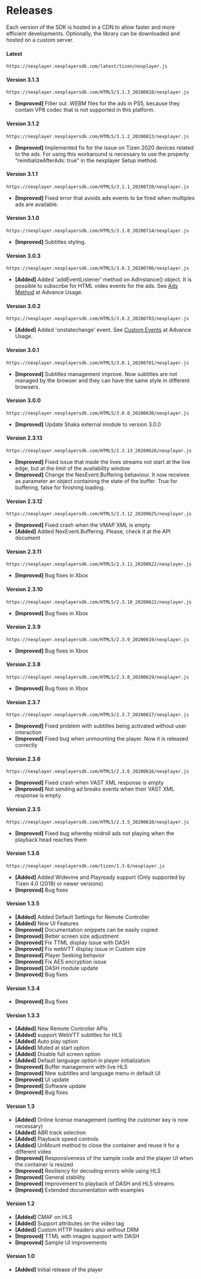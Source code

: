 <a id="releases-top"> </a>

# Releases

Each version of the SDK is hosted in a CDN to allow faster and more efficient developments. Optionally, the library can be downloaded and hosted on a custom server.

#### Latest
```
https://nexplayer.nexplayersdk.com/latest/tizen/nexplayer.js
```
#### Version 3.1.3
```
https://nexplayer.nexplayersdk.com/HTML5/3.1.3_20200818/nexplayer.js
```
* **[Improved]** Filter out .WEBM files for the ads in PS5, because they contain VP8 codec that is not supported in this platform. 

#### Version 3.1.2
```
https://nexplayer.nexplayersdk.com/HTML5/3.1.2_20200813/nexplayer.js
```
* **[Improved]** Implemented fix for the issue on Tizen 2020 devices related to the ads. For using this workaround is necessary to use the property "reinitializeAfterAds: true" in the nexplayer Setup method.

#### Version 3.1.1
```
https://nexplayer.nexplayersdk.com/HTML5/3.1.1_20200720/nexplayer.js
```
* **[Improved]** Fixed error that avoids ads events to be fired when multiples ads are available.

#### Version 3.1.0
```
https://nexplayer.nexplayersdk.com/HTML5/3.1.0_20200714/nexplayer.js
```
* **[Improved]** Subtitles styling.


#### Version 3.0.3
```
https://nexplayer.nexplayersdk.com/HTML5/3.0.3_20200706/nexplayer.js
```
* **[Added]** Added 'addEventListener' method on AdInstance() object. It is possible to subscribe for HTML video events for the ads. See <a href="https://nexplayer.github.io/TizenWebOS/#/advanceusage?id=miscellaneous">Ads Method</a> at Advance Usage.

#### Version 3.0.2
```
https://nexplayer.nexplayersdk.com/HTML5/3.0.2_20200703/nexplayer.js
```
* **[Added]** Added 'onstatechange' event. See  <a href="https://nexplayer.github.io/TizenWebOS/#/advanceusage?id=custom-events">Custom Events</a> at Advance Usage.

#### Version 3.0.1
```
https://nexplayer.nexplayersdk.com/HTML5/3.0.1_20200701/nexplayer.js
```
* **[Improved]** Subtitles management improve. Now subtitles are not managed by the browser and they can have the same style in different browsers.


#### Version 3.0.0
```
https://nexplayer.nexplayersdk.com/HTML5/3.0.0_20200630/nexplayer.js
```
* **[Improved]** Update Shaka external module to version 3.0.0


#### Version 2.3.13
```
https://nexplayer.nexplayersdk.com/HTML5/2.3.13_20200626/nexplayer.js
```
* **[Improved]** Fixed issue that made the lives streams not start at the live edge, but at the limit of the availability window
* **[Improved]** Change the NexEvent.Buffering behaviour. It now receives as parameter an object containing the state of the buffer. True for buffering, false for finishing loading.


#### Version 2.3.12
```
https://nexplayer.nexplayersdk.com/HTML5/2.3.12_20200625/nexplayer.js
```
* **[Improved]** Fixed crash when the VMAP XML is empty
* **[Added]** Added NexEvent.Buffering. Please, check it at the API document

#### Version 2.3.11
```
https://nexplayer.nexplayersdk.com/HTML5/2.3.11_20200622/nexplayer.js
```
* **[Improved]** Bug fixes in Xbox

#### Version 2.3.10
```
https://nexplayer.nexplayersdk.com/HTML5/2.3.10_20200622/nexplayer.js
```
* **[Improved]** Bug fixes in Xbox

#### Version 2.3.9
```
https://nexplayer.nexplayersdk.com/HTML5/2.3.9_20200619/nexplayer.js
```
* **[Improved]** Bug fixes in Xbox

#### Version 2.3.8
```
https://nexplayer.nexplayersdk.com/HTML5/2.3.8_20200619/nexplayer.js
```
* **[Improved]** Bug fixes in Xbox

#### Version 2.3.7
```
https://nexplayer.nexplayersdk.com/HTML5/2.3.7_20200617/nexplayer.js
```
* **[Improved]** Fixed problem with subtitles being activated without user interaction
* **[Improved]** Fixed bug when unmounting the player. Now it is released correctly


#### Version 2.3.6
```
https://nexplayer.nexplayersdk.com/HTML5/2.3.6_20200616/nexplayer.js
```
* **[Improved]** Fixed crash when VAST XML response is empty 
* **[Improved]** Not sending ad breaks events when their VAST XML response is empty 

#### Version 2.3.5
```
https://nexplayer.nexplayersdk.com/HTML5/2.3.5_20200610/nexplayer.js
```
* **[Improved]** Fixed bug whereby midroll ads not playing when the playback head reaches them


#### Version 1.3.6
```
https://nexplayer.nexplayersdk.com/tizen/1.3.6/nexplayer.js
```
* **[Added]** Added Widevine and Playready support (Only supported by Tizen 4.0 (2018) or newer versions)
* **[Improved]** Bug fixes


#### Version 1.3.5
* **[Added]** Added Default Settings for Remote Controller
* **[Added]** New UI Features
* **[Improved]** Documentation snippets can be easily copied
* **[Improved]** Better screen size adjustment
* **[Improved]** Fix TTML display issue with DASH
* **[Improved]** Fix webVTT display issue in Custom size
* **[Improved]** Player Seeking behavior
* **[Improved]** Fix AES encryption issue
* **[Improved]** DASH module update
* **[Improved]** Bug fixes

#### Version 1.3.4
* **[Improved]** Bug fixes

#### Version 1.3.3
* **[Added]** New Remote Controller APIs
* **[Added]** support WebVTT subtitles for HLS
* **[Added]** Auto play option
* **[Added]** Muted at start option
* **[Added]** Disable full screen option
* **[Added]** Default language option in player initialization
* **[Improved]** Buffer management with live HLS
* **[Improved]** New subtitles and language menu in default UI
* **[Improved]** UI update
* **[Improved]** Software update
* **[Improved]** Bug fixes


#### Version 1.3

* **[Added]** Online license management (setting the customer key is now necessary)
* **[Added]** ABR track selection
* **[Added]** Playback speed controls
* **[Added]** UnMount method to close the container and reuse it for a different video
* **[Improved]** Responsiveness of the sample code and the player UI when the container is resized
* **[Improved]** Resiliency for decoding errors while using HLS
* **[Improved]** General stability
* **[Improved]** Improvement to playback of DASH and HLS streams
* **[Improved]** Extended documentation with examples

#### Version 1.2

* **[Added]** CMAF on HLS
* **[Added]** Support attributes on the video tag
* **[Added]** Custom HTTP headers also without DRM
* **[Improved]** TTML with images support with DASH
* **[Improved]** Sample UI improvements

#### Version 1.0

* **[Added]** Initial release of the player
